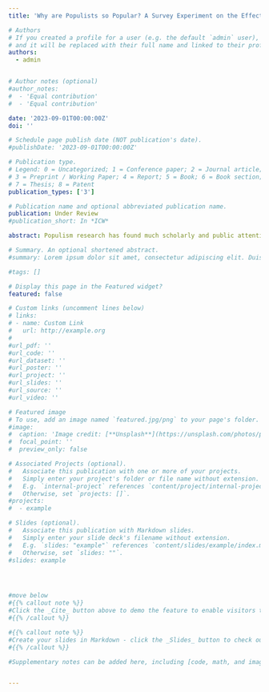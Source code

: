 ```yaml
---
title: 'Why are Populists so Popular? A Survey Experiment on the Effect of (Non-) Populist Discourse on Voting Behaviour'

# Authors
# If you created a profile for a user (e.g. the default `admin` user), write the username (folder name) here
# and it will be replaced with their full name and linked to their profile.
authors:
  - admin


# Author notes (optional)
#author_notes:
#  - 'Equal contribution'
#  - 'Equal contribution'

date: '2023-09-01T00:00:00Z'
doi: ''

# Schedule page publish date (NOT publication's date).
#publishDate: '2023-09-01T00:00:00Z'

# Publication type.
# Legend: 0 = Uncategorized; 1 = Conference paper; 2 = Journal article;
# 3 = Preprint / Working Paper; 4 = Report; 5 = Book; 6 = Book section;
# 7 = Thesis; 8 = Patent
publication_types: ['3']

# Publication name and optional abbreviated publication name.
publication: Under Review
#publication_short: In *ICW*

abstract: Populism research has found much scholarly and public attention alike in recent years. Most research has focused on how populism can be defined, assessed or even measured. Less attention has been paid on understanding how populism works and why populist messages are so appealing. This article positions itself within this gap and aims to answer which discursive elements make (non-) populist messages appealing to varying groups of people. To answer this research question, I conducted a novel survey experiment on vote choice in Germany from December 2020 to January 2021 with N=3,325. Respondents were asked to choose between two candidate statements that displayed varying discursive elements. Thus, the experiment causally tested whether individuals prefer people-centric rhetoric, blame attributive languages or populist style focusing on language complexity. Results show that a neutral form of blame attribution, namely towards politicians had the highest probability to drive vote choice irrespective of respondents underlying ideological preferences or populist attitudes. Simple language nearly always has a negative effect on vote choice whereas people-centrism adds a positive touch. These results show that there may be an increasing dissatisfaction with democracy that is voiced by blaming political elites for the malfunctioning of society.

# Summary. An optional shortened abstract.
#summary: Lorem ipsum dolor sit amet, consectetur adipiscing elit. Duis posuere tellus ac convallis placerat. Proin tincidunt magna sed ex sollicitudin condimentum.

#tags: []

# Display this page in the Featured widget?
featured: false

# Custom links (uncomment lines below)
# links:
# - name: Custom Link
#   url: http://example.org
#
#url_pdf: ''
#url_code: ''
#url_dataset: ''
#url_poster: ''
#url_project: ''
#url_slides: ''
#url_source: ''
#url_video: ''

# Featured image
# To use, add an image named `featured.jpg/png` to your page's folder.
#image:
#  caption: 'Image credit: [**Unsplash**](https://unsplash.com/photos/pLCdAaMFLTE)'
#  focal_point: ''
#  preview_only: false

# Associated Projects (optional).
#   Associate this publication with one or more of your projects.
#   Simply enter your project's folder or file name without extension.
#   E.g. `internal-project` references `content/project/internal-project/index.md`.
#   Otherwise, set `projects: []`.
#projects:
#  - example

# Slides (optional).
#   Associate this publication with Markdown slides.
#   Simply enter your slide deck's filename without extension.
#   E.g. `slides: "example"` references `content/slides/example/index.md`.
#   Otherwise, set `slides: ""`.
#slides: example




#move below
#{{% callout note %}}
#Click the _Cite_ button above to demo the feature to enable visitors to import publication metadata into their reference management software.
#{{% /callout %}}

#{{% callout note %}}
#Create your slides in Markdown - click the _Slides_ button to check out the example.
#{{% /callout %}}

#Supplementary notes can be added here, including [code, math, and images](https://wowchemy.com/docs/writing-markdown-latex/).


---
```



